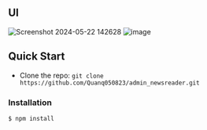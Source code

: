 
## UI

![Screenshot 2024-05-22 142628](https://github.com/Quanq050823/admin_newsreader/assets/115741397/5f9c3dca-4515-43e7-ac85-744657e72063)
![image](https://github.com/user-attachments/assets/99aa3a23-ff4f-4a68-8810-aca78d914ab2)


## Quick Start

- Clone the repo: `git clone https://github.com/Quanq050823/admin_newsreader.git`

### Installation

``` bash
$ npm install
```
